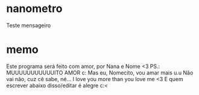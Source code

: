 # nanometro
Teste mensageiro

# memo
Este programa será feito com amor, por Nana e Nome <3
PS.: MUUUUUUUUUUUITO AMOR c:
Mas eu, Nomecito, vou amar mais u.u
Não vai não, cuz cê sabe, né... I love you more than you love me <3 
E quem escrever abaixo disso/editar é alegre c:<
